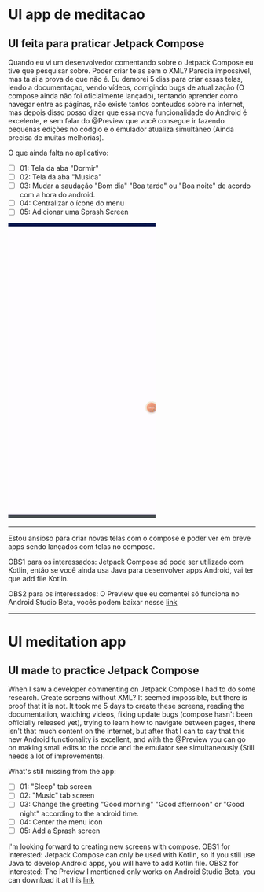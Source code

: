 # UI app de meditacao
UI feita para praticar Jetpack Compose
---
Quando eu vi um desenvolvedor comentando sobre o Jetpack Compose eu tive que pesquisar sobre. Poder criar telas sem o XML? Parecia impossível, mas ta ai a prova de que não é. Eu demorei 5 dias para criar essas telas, lendo a documentaçao, vendo vídeos, corrigindo bugs de atualização (O compose ainda não foi oficialmente lançado), tentando aprender como navegar entre as páginas, não existe tantos conteudos sobre na internet, mas depois disso posso dizer que essa nova funcionalidade do Android é excelente, e sem falar do @Preview que você consegue ir fazendo pequenas edições no códgio e o emulador atualiza simultâneo (Ainda precisa de muitas melhorias).

O que ainda falta no aplicativo:
- [ ] 01: Tela da aba "Dormir"
- [ ] 02: Tela da aba "Musica"
- [ ] 03: Mudar a saudação "Bom dia" "Boa tarde" ou "Boa noite" de acordo com a hora do android.
- [ ] 04: Centralizar o ícone do menu
- [ ] 05: Adicionar uma Sprash Screen

![gifuimeditation](https://github.com/BruceTrindade/uiAppMeditacao/blob/main/GifMeditationUICompose3.gif)

---
Estou ansioso para criar novas telas com o compose e poder ver em breve apps sendo lançados com telas no compose. 


OBS1 para os interessados: Jetpack Compose só pode ser utilizado com Kotlin, então se você ainda usa Java para desenvolver apps Android, vai ter que add file Kotlin.


OBS2 para os interessados: O Preview que eu comentei só funciona no Android Studio Beta, vocês podem baixar nesse [link](https://developer.android.com/studio/preview)

---
# UI meditation app
UI made to practice Jetpack Compose
---
When I saw a developer commenting on Jetpack Compose I had to do some research. Create screens without XML? It seemed impossible, but there is proof that it is not. It took me 5 days to create these screens, reading the documentation, watching videos, fixing update bugs (compose hasn't been officially released yet), trying to learn how to navigate between pages, there isn't that much content on the internet, but after that I can to say that this new Android functionality is excellent, and with the @Preview you can go on making small edits to the code and the emulator see simultaneously (Still needs a lot of improvements).

What's still missing from the app:
- [ ] 01: "Sleep" tab screen
- [ ] 02: "Music" tab screen
- [ ] 03: Change the greeting "Good morning" "Good afternoon" or "Good night" according to the android time.
- [ ] 04: Center the menu icon
- [ ] 05: Add a Sprash screen

I'm looking forward to creating new screens with compose.
OBS1 for interested: Jetpack Compose can only be used with Kotlin, so if you still use Java to develop Android apps, you will have to add Kotlin file.
OBS2 for  interested: The Preview I mentioned only works on Android Studio Beta, you can download it at this [link](https://developer.android.com/studio/preview)
